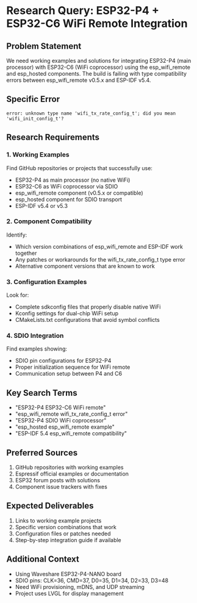 # Research Query: ESP32-P4 + ESP32-C6 WiFi Remote Integration

## Problem Statement
We need working examples and solutions for integrating ESP32-P4 (main processor) with ESP32-C6 (WiFi coprocessor) using the esp_wifi_remote and esp_hosted components. The build is failing with type compatibility errors between esp_wifi_remote v0.5.x and ESP-IDF v5.4.

## Specific Error
```
error: unknown type name 'wifi_tx_rate_config_t'; did you mean 'wifi_init_config_t'?
```

## Research Requirements

### 1. Working Examples
Find GitHub repositories or projects that successfully use:
- ESP32-P4 as main processor (no native WiFi)
- ESP32-C6 as WiFi coprocessor via SDIO
- esp_wifi_remote component (v0.5.x or compatible)
- esp_hosted component for SDIO transport
- ESP-IDF v5.4 or v5.3

### 2. Component Compatibility
Identify:
- Which version combinations of esp_wifi_remote and ESP-IDF work together
- Any patches or workarounds for the wifi_tx_rate_config_t type error
- Alternative component versions that are known to work

### 3. Configuration Examples
Look for:
- Complete sdkconfig files that properly disable native WiFi
- Kconfig settings for dual-chip WiFi setup
- CMakeLists.txt configurations that avoid symbol conflicts

### 4. SDIO Integration
Find examples showing:
- SDIO pin configurations for ESP32-P4
- Proper initialization sequence for WiFi remote
- Communication setup between P4 and C6

## Key Search Terms
- "ESP32-P4 ESP32-C6 WiFi remote"
- "esp_wifi_remote wifi_tx_rate_config_t error"
- "ESP32-P4 SDIO WiFi coprocessor"
- "esp_hosted esp_wifi_remote example"
- "ESP-IDF 5.4 esp_wifi_remote compatibility"

## Preferred Sources
1. GitHub repositories with working examples
2. Espressif official examples or documentation
3. ESP32 forum posts with solutions
4. Component issue trackers with fixes

## Expected Deliverables
1. Links to working example projects
2. Specific version combinations that work
3. Configuration files or patches needed
4. Step-by-step integration guide if available

## Additional Context
- Using Waveshare ESP32-P4-NANO board
- SDIO pins: CLK=36, CMD=37, D0=35, D1=34, D2=33, D3=48
- Need WiFi provisioning, mDNS, and UDP streaming
- Project uses LVGL for display management